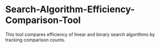 # Search-Algorithm-Efficiency-Comparison-Tool
This tool compares efficiency of linear and binary search algorithms by tracking comparison counts.
